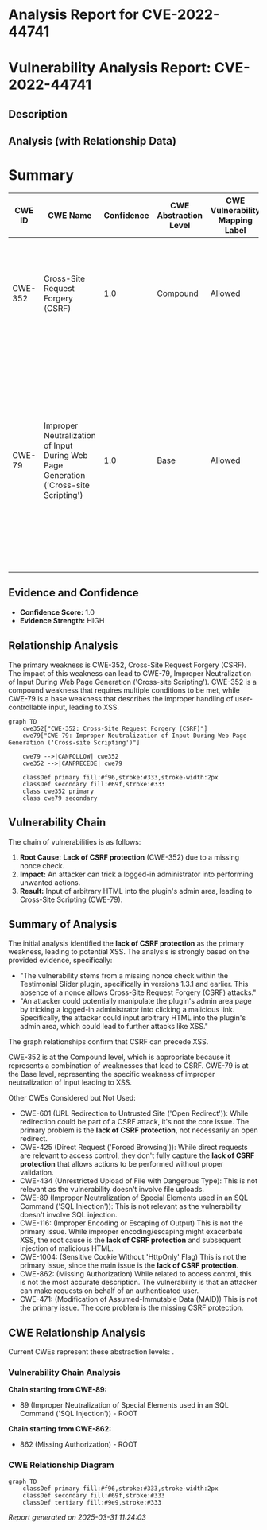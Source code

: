 # Analysis Report for CVE-2022-44741

# Vulnerability Analysis Report: CVE-2022-44741

## Description



## Analysis (with Relationship Data)

# Summary
| CWE ID | CWE Name | Confidence | CWE Abstraction Level | CWE Vulnerability Mapping Label | CWE-Vulnerability Mapping Notes |
|---|---|---|---|---|---|
| CWE-352 | Cross-Site Request Forgery (CSRF) | 1.0 | Compound | Allowed | Primary CWE.  The vulnerability stems from a **lack of CSRF protection** in the plugin, specifically the missing nonce check. |
| CWE-79 | Improper Neutralization of Input During Web Page Generation ('Cross-site Scripting') | 1.0 | Base | Allowed | Secondary CWE. The CSRF vulnerability can lead to Cross-Site Scripting (XSS) because an attacker could manipulate the plugin's admin area by tricking an admin into clicking a malicious link and inputting arbitrary HTML. |

## Evidence and Confidence

*   **Confidence Score:** 1.0
*   **Evidence Strength:** HIGH

## Relationship Analysis
The primary weakness is CWE-352, Cross-Site Request Forgery (CSRF). The impact of this weakness can lead to CWE-79, Improper Neutralization of Input During Web Page Generation ('Cross-site Scripting'). CWE-352 is a compound weakness that requires multiple conditions to be met, while CWE-79 is a base weakness that describes the improper handling of user-controllable input, leading to XSS.

```mermaid
graph TD
    cwe352["CWE-352: Cross-Site Request Forgery (CSRF)"]
    cwe79["CWE-79: Improper Neutralization of Input During Web Page Generation ('Cross-site Scripting')"]
    
    cwe79 -->|CANFOLLOW| cwe352
    cwe352 -->|CANPRECEDE| cwe79
    
    classDef primary fill:#f96,stroke:#333,stroke-width:2px
    classDef secondary fill:#69f,stroke:#333
    class cwe352 primary
    class cwe79 secondary
```

## Vulnerability Chain
The chain of vulnerabilities is as follows:
1.  **Root Cause:** **Lack of CSRF protection** (CWE-352) due to a missing nonce check.
2.  **Impact:** An attacker can trick a logged-in administrator into performing unwanted actions.
3.  **Result:** Input of arbitrary HTML into the plugin's admin area, leading to Cross-Site Scripting (CWE-79).

## Summary of Analysis
The initial analysis identified the **lack of CSRF protection** as the primary weakness, leading to potential XSS. The analysis is strongly based on the provided evidence, specifically:
*   "The vulnerability stems from a missing nonce check within the Testimonial Slider plugin, specifically in versions 1.3.1 and earlier. This absence of a nonce allows Cross-Site Request Forgery (CSRF) attacks."
*   "An attacker could potentially manipulate the plugin's admin area page by tricking a logged-in administrator into clicking a malicious link. Specifically, the attacker could input arbitrary HTML into the plugin's admin area, which could lead to further attacks like XSS."

The graph relationships confirm that CSRF can precede XSS.

CWE-352 is at the Compound level, which is appropriate because it represents a combination of weaknesses that lead to CSRF. CWE-79 is at the Base level, representing the specific weakness of improper neutralization of input leading to XSS.

Other CWEs Considered but Not Used:

*   CWE-601 (URL Redirection to Untrusted Site ('Open Redirect')): While redirection could be part of a CSRF attack, it's not the core issue. The primary problem is the **lack of CSRF protection**, not necessarily an open redirect.
*   CWE-425 (Direct Request ('Forced Browsing')): While direct requests are relevant to access control, they don't fully capture the **lack of CSRF protection** that allows actions to be performed without proper validation.
*   CWE-434 (Unrestricted Upload of File with Dangerous Type): This is not relevant as the vulnerability doesn't involve file uploads.
*   CWE-89 (Improper Neutralization of Special Elements used in an SQL Command ('SQL Injection')): This is not relevant as the vulnerability doesn't involve SQL injection.
*   CWE-116: (Improper Encoding or Escaping of Output) This is not the primary issue. While improper encoding/escaping might exacerbate XSS, the root cause is the **lack of CSRF protection** and subsequent injection of malicious HTML.
*   CWE-1004: (Sensitive Cookie Without 'HttpOnly' Flag) This is not the primary issue, since the main issue is the **lack of CSRF protection**.
*   CWE-862: (Missing Authorization) While related to access control, this is not the most accurate description. The vulnerability is that an attacker can make requests on behalf of an authenticated user.
*   CWE-471: (Modification of Assumed-Immutable Data (MAID)) This is not the primary issue. The core problem is the missing CSRF protection.


## CWE Relationship Analysis

Current CWEs represent these abstraction levels: .


### Vulnerability Chain Analysis

**Chain starting from CWE-89:**
- 89 (Improper Neutralization of Special Elements used in an SQL Command ('SQL Injection')) - ROOT


**Chain starting from CWE-862:**
- 862 (Missing Authorization) - ROOT



### CWE Relationship Diagram

```mermaid
graph TD
    classDef primary fill:#f96,stroke:#333,stroke-width:2px
    classDef secondary fill:#69f,stroke:#333
    classDef tertiary fill:#9e9,stroke:#333
```



*Report generated on 2025-03-31 11:24:03*
